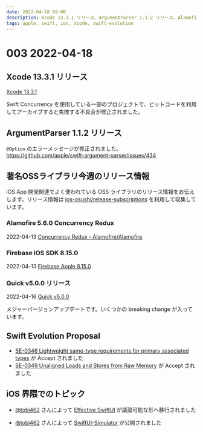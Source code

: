 ```yaml
---
date: 2022-04-18 09:00
description: Xcode 13.3.1 リリース、ArgumentParser 1.1.2 リリース、Alamofire 5.6.0 リリース、Firebase iOS SDK 8.15.0 リリース、Quick v5.0.0 リリース、ほか
tags: apple, swift, ios, xcode, swift-evolution
---
```

# 003 2022-04-18

## Xcode 13.3.1 リリース

[Xcode 13.3.1](https://developer.apple.com/news/releases/?id=04112022a)

Swift Concurrency を使用している一部のプロジェクトで、ビットコードを利用してアーカイブすると失敗する不具合が修正されました。

## ArgumentParser 1.1.2 リリース

`@Option` のエラーメッセージが修正されました。
https://github.com/apple/swift-argument-parser/issues/434

## 著名OSSライブラリ今週のリリース情報

iOS App 開発関連でよく使われている OSS ライブラリのリリース情報をお伝えします。リリース情報は [ios-osushi/release-subscriptions](https://github.com/ios-osushi/release-subscriptions) を利用して収集しています。

### Alamofire 5.6.0 Concurrency Redux

2022-04-13 [Concurrency Redux・Alamofire/Alamofire](https://github.com/Alamofire/Alamofire/releases/tag/5.6.0)

### Firebase iOS SDK 8.15.0

2022-04-13 [Firebase Apple 8.15.0](https://github.com/firebase/firebase-ios-sdk/releases/tag/v8.15.0)

### Quick v5.0.0 リリース

2022-04-16 [Quick v5.0.0](https://github.com/Quick/Quick/releases/tag/v5.0.0)

メジャーバージョンアップデートです。いくつかの breaking change が入っています。

## Swift Evolution Proposal

- [SE-0346 Lightweight same-type requirements for primary associated types](https://github.com/apple/swift-evolution/blob/main/proposals/0346-light-weight-same-type-syntax.md) が Accept されました
- [SE-0349 Unaligned Loads and Stores from Raw Memory](https://github.com/apple/swift-evolution/blob/main/proposals/0349-unaligned-loads-and-stores.md) が Accept されました

## iOS 界隈でのトピック

- [@tobi462](https://twitter.com/@tobi462) さんによって [Effective SwiftUI](https://github.com/YusukeHosonuma/Effective-SwiftUI) が議論可能な形へ移行されました

- [@tobi462](https://twitter.com/@tobi462) さんによって [SwiftUI-Simulator](https://github.com/YusukeHosonuma/SwiftUI-Simulator) が公開されました

